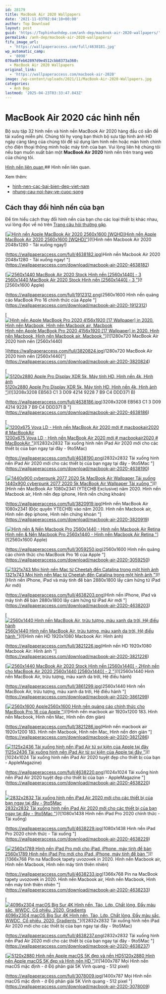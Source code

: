 ```yaml
---
id: 28179
title: MacBook Air 2020 Wallpapers
date: '2021-11-03T02:04:10+00:00'
author: Top Download
layout: post
guid: 'https://Tophinhanhdep.com/anh-dep/macbook-air-2020-wallpapers/'
permalink: /anh-dep/macbook-air-2020-wallpapers/
fifu_image_url:
  - 'https://wallpaperaccess.com/full/4638181.jpg'
wp_automatic_camp:
  - '8098'
070ad8feb62897d9e4512cbb8373a360:
  - MacBook Air 2020 Wallpapers
original_link:
  - 'https://wallpaperaccess.com/macbook-air-2020'
image: /wp-content/uploads/2021/11/MacBook-Air-2020-Wallpapers.jpg
categories:
  - Ảnh Đẹp
lastmod: '2025-04-23T03:33:47.843Z'
---
```

# MacBook Air 2020 các hình nền

Bộ sưu tập 32 hình nền và hình nền MacBook Air 2020 hàng đầu có sẵn để tải xuống miễn phí. Chúng tôi hy vọng bạn thích bộ sưu tập hình ảnh HD ngày càng tăng của chúng tôi để sử dụng làm hình nền hoặc màn hình chính cho điện thoại thông minh hoặc máy tính của bạn. Vui lòng liên hệ chúng tôi nếu bạn muốn xuất bản một **MacBook Air 2020** hình nền trên trang web của chúng tôi.

[Hình nền liên quan ](#related) ## Hình nền liên quan.

   
 Xem thêm:

   
- [hinh-nen-cac-bai-bien-dep-viet-nam](https://tophinhanhdep.com/anh-dep/hinh-nen-cac-bai-bien-dep-viet-nam/)
- [nhung-cau-noi-hay-ve-cuoc-song](https://tophinhanhdep.com/nhung-cau-noi-hay/nhung-cau-noi-hay-ve-cuoc-song/)

## Cách thay đổi hình nền của bạn

Để tìm hiểu cách thay đổi hình nền của bạn cho các loại thiết bị khác nhau, vui lòng đọc về nó trên [Trang câu hỏi thường gặp](https://tophinhanhdep.com/faq/).

  
[[![Hình nền Apple MacBook Air 2020 2560x1600 [WQHD]](https://wallpaperaccess.com/full/4638181.jpg)Hình nền Apple MacBook Air 2020 2560x1600 \[WQHD\]"](https://wallpaperaccess.com/download/macbook-air-2020-4638181)](![Hình nền Macbook Air 2020 2048x1280 - Tải xuống ngay!)

(https://wallpaperaccess.com/full/4638182.jpg)Hình nền Macbook Air 2020 2048x1280 - Tải xuống ngay! "](https://wallpaperaccess.com/download/macbook-air-2020-4638182)

[[![2560x1440 MacBook Air 2020 Stock Hình nền [2560x1440] - 3](https://wallpaperaccess.com/full/3820690.jpg)2560x1440 MacBook Air 2020 Stock Hình nền \[2560x1440\] - 3 "](https://wallpaperaccess.com/download/macbook-air-2020-3820690)](![2560x1600 Apple)

(https://wallpaperaccess.com/full/1912312.png)2560x1600 Hình nền quảng cáo MacBook Pro 16 chính thức của Apple "](https://wallpaperaccess.com/download/macbook-air-2020-1912312)

[[![Hình nền Apple MacBook Pro 2020 4156x1920 [17 Wallpaper] in 2020. Hình nền Macbook, Hình nền Macbook air, Macbook](https://wallpaperaccess.com/full/4638184.jpg)Hình nền Apple MacBook Pro 2020 4156x1920 \[17 Wallpaper\] in 2020. Hình nền Macbook, Hình nền Macbook air, Macbook "](https://wallpaperaccess.com/download/macbook-air-2020-4638184)](![1280x720 MacBook Air 2020 hình nền [2560x1440)

](https://wallpaperaccess.com/full/3820824.jpg)1280x720 MacBook Air 2020 hình nền \[2560x1440\]"](https://wallpaperaccess.com/download/macbook-air-2020-3820824)

[[![5120x2880 Apple Pro Display XDR 5k, Máy tính HD, Hình nền 4k, Hình ảnh](https://wallpaperaccess.com/full/1528093.jpg)5120x2880 Apple Pro Display XDR 5k, Máy tính HD, Hình nền 4k, Hình ảnh "](https://wallpaperaccess.com/download/macbook-air-2020-1528093)](![3208x3208 EB563 C1 3 D09 4214 9228 7 B9 C4 DDD371 B)

(https://wallpaperaccess.com/full/4638186.jpg)3208x3208 EB563 C1 3 D09 4214 9228 7 B9 C4 DDD371 B "](https://wallpaperaccess.com/download/macbook-air-2020-4638186)

[[![1200x675 Vova LD - Hình nền MacBook Air 2020 mới # macbookair2020 # MacBookAir](https://wallpaperaccess.com/full/3821236.jpg)1200x675 Vova LD - Hình nền MacBook Air 2020 mới # macbookair2020 # MacBookAir "](https://wallpaperaccess.com/download/macbook-air-2020-3821236)](![2832x2832 Tải xuống hình nền iPad Air 2020 mới cho các thiết bị của bạn ngay tại đây - 9to5Mac)

(https://wallpaperaccess.com/full/4638190.png)2832x2832 Tải xuống hình nền iPad Air 2020 mới cho các thiết bị của bạn ngay tại đây - 9to5Mac "](https://wallpaperaccess.com/download/macbook-air-2020-4638190)

[[![1440x900 cyberpunk 2077 2020 5k MacBook Air Wallpaper Tải xuống](https://wallpaperaccess.com/full/4638191.jpg)1440x900 cyberpunk 2077 2020 5k MacBook Air Wallpaper Tải xuống "](https://wallpaperaccess.com/download/macbook-air-2020-4638191)](![Hình nền MacBook Air 1080x2341 (YTECHB Exclusive) năm 2020. Hình nền Macbook air, Hình nền đẹp iphone, Hình nền chứng khoán)

(https://wallpaperaccess.com/full/3820919.jpg)Hình nền MacBook Air 1080x2341 (Độc quyền YTECHB) vào năm 2020. Hình nền Macbook air, Hình nền đẹp iphone, Hình nền chứng khoán "](https://wallpaperaccess.com/download/macbook-air-2020-3820919)

[[![Hình nền & Nền Macbook Pro 2560x1440 - Hình nền Macbook Air Retina](https://wallpaperaccess.com/full/123678.jpg)Hình nền &amp; Nền Macbook Pro 2560x1440 - Hình nền Macbook Air Retina "](https://wallpaperaccess.com/download/macbook-air-2020-123678)](![2560x1600 Apple)

(https://wallpaperaccess.com/full/3059250.jpg)2560x1600 Hình nền quảng cáo chính thức cho MacBook Pro 16 của Apple "](https://wallpaperaccess.com/download/macbook-air-2020-3059250)

[[![1321x743 Mọi hình nền Mac từ Cheetah đến Catalina trong một hình ảnh](https://wallpaperaccess.com/full/2009568.jpg)1321x743 Mọi hình nền Mac từ Cheetah đến Catalina trong một hình ảnh "](https://wallpaperaccess.com/download/macbook-air-2020-2009568)](![Hình nền iPhone, iPad và máy tính để bàn 2880x1800 lấy cảm hứng từ iPad Air mới)

(https://wallpaperaccess.com/full/4638203.png)Hình nền iPhone, iPad và máy tính để bàn 2880x1800 lấy cảm hứng từ iPad Air mới "](https://wallpaperaccess.com/download/macbook-air-2020-4638203)

[[![2560x1440 Hình nền MacBook Air, trừu tượng, màu xanh da trời, Hệ điều hành](https://wallpaperaccess.com/full/1201494.jpg)2560x1440 Hình nền MacBook Air, trừu tượng, màu xanh da trời, Hệ điều hành "](https://wallpaperaccess.com/download/macbook-air-2020-1201494)](![Hình nền HD 1920x1080 Macbook Air: Hình ảnh)

(https://wallpaperaccess.com/full/3821226.jpg)Hình nền HD 1920x1080 Macbook Air: Hình ảnh "](https://wallpaperaccess.com/download/macbook-air-2020-3821226)

[[![2560x1440 MacBook Air 2020 Stock Hình nền [2560x1440] - 2](https://wallpaperaccess.com/full/4638208.jpg)Hình nền cho MacBook Air 2020 2560x1440 \[2560x1440\] - 2 "](https://wallpaperaccess.com/download/macbook-air-2020-4638208)](![2560x1440 Hình nền MacBook Air, trừu tượng, màu xanh da trời, Hệ điều hành)

(https://wallpaperaccess.com/full/3861299.jpg)2560x1440 Hình nền MacBook Air, trừu tượng, màu xanh da trời, Hệ điều hành "](https://wallpaperaccess.com/download/macbook-air-2020-3861299)

[[![2560x1600 Apple](https://wallpaperaccess.com/full/2498485.jpg)2560x1600 Hình nền quảng cáo chính thức cho MacBook Pro 16 của Apple "](https://wallpaperaccess.com/download/macbook-air-2020-2498485)](![Hình nền macbook air 1920x1200 183. Hình nền Macbook, Hình nền Mac, Hình nền đơn giản)

(https://wallpaperaccess.com/full/3821286.jpg)Hình nền macbook air 1920x1200 183. Hình nền Macbook, Hình nền Mac, Hình nền đơn giản "](https://wallpaperaccess.com/download/macbook-air-2020-3821286)

[[![1125x2436 Tải xuống hình nền iPad Air từ sự kiện của Apple tại đây](https://wallpaperaccess.com/full/4638215.png)1125x2436 Tải xuống hình nền iPad Air từ sự kiện của Apple tại đây "](https://wallpaperaccess.com/download/macbook-air-2020-4638215)](![1024x1024 Tải xuống hình nền iPad Air 2020 tuyệt đẹp cho thiết bị của bạn - AppleMagazine)

(https://wallpaperaccess.com/full/4638220.png)1024x1024 Tải xuống hình nền iPad Air 2020 tuyệt đẹp cho thiết bị của bạn - AppleMagazine "](https://wallpaperaccess.com/download/macbook-air-2020-4638220)

[[![2832x2832 Tải xuống hình nền iPad Air 2020 mới cho các thiết bị của bạn ngay tại đây - 9to5Mac](https://wallpaperaccess.com/full/4638222.png)2832x2832 Tải xuống hình nền iPad Air 2020 mới cho các thiết bị của bạn ngay tại đây - 9to5Mac "](https://wallpaperaccess.com/download/macbook-air-2020-4638222)](![1080x1438 Hình nền iPad Pro 2020 chính thức - Tải xuống)

(https://wallpaperaccess.com/full/4638229.jpg)1080x1438 Hình nền iPad Pro 2020 chính thức - Tải xuống "](https://wallpaperaccess.com/download/macbook-air-2020-4638229)

[[![2560x1789 Hình nền iPad Pro mới cho iPad, iPhone, máy tính để bàn](https://wallpaperaccess.com/full/2516556.jpg)2560x1789 Hình nền iPad Pro mới cho iPad, iPhone, máy tính để bàn "](https://wallpaperaccess.com/download/macbook-air-2020-2516556)](![1366x768 Pin na MacBook tapety uvozovek in 2020. Hình nền Macbook air, Hình nền Macbook, Hình nền máy tính thiên nhiên)

(https://wallpaperaccess.com/full/4638233.jpg)1366x768 Pin na MacBook tapety uvozovek in 2020. Hình nền Macbook air, Hình nền Macbook, Hình nền máy tính thiên nhiên "](https://wallpaperaccess.com/download/macbook-air-2020-4638233)

[[![4096x2304 macOS Big Sur 4K Hình nền, Táo, Lớp, Chất lỏng, Đầy màu sắc, WWDC, Cổ phiếu, 2020, Gradients](https://wallpaperaccess.com/full/3491213.jpg)4096x2304 macOS Big Sur 4K Hình nền, Táo, Lớp, Chất lỏng, Đầy màu sắc, WWDC, Cổ phiếu, 2020, Gradients "](https://wallpaperaccess.com/download/macbook-air-2020-3491213)](![2832x2832 Tải xuống hình nền iPad Air 2020 mới cho các thiết bị của bạn ngay tại đây - 9to5Mac)

(https://wallpaperaccess.com/full/4638237.png)2832x2832 Tải xuống hình nền iPad Air 2020 mới cho các thiết bị của bạn ngay tại đây - 9to5Mac "](https://wallpaperaccess.com/download/macbook-air-2020-4638237)

[[![5120x2880 Hình nền Apple macOS 5K đẹp và nền HD](https://wallpaperaccess.com/full/1369353.jpg)5120x2880 Hình nền Apple macOS 5K đẹp và Hình nền HD "](https://wallpaperaccess.com/download/macbook-air-2020-1369353)](![1400x787 Mọi Hình nền macOS mặc định - ở Độ phân giải 5K Vinh quang - 512 pixel)

(https://wallpaperaccess.com/full/3078009.jpg)1400x787 Mọi Hình nền macOS mặc định - ở Độ phân giải 5K Vinh quang - 512 pixel "](https://wallpaperaccess.com/download/macbook-air-2020-3078009)
